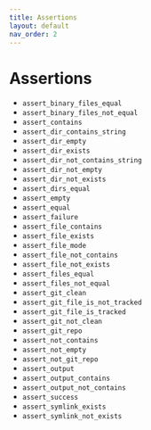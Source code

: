 ```yaml
---
title: Assertions
layout: default
nav_order: 2
---
```


# Assertions

- `assert_binary_files_equal`
- `assert_binary_files_not_equal`
- `assert_contains`
- `assert_dir_contains_string`
- `assert_dir_empty`
- `assert_dir_exists`
- `assert_dir_not_contains_string`
- `assert_dir_not_empty`
- `assert_dir_not_exists`
- `assert_dirs_equal`
- `assert_empty`
- `assert_equal`
- `assert_failure`
- `assert_file_contains`
- `assert_file_exists`
- `assert_file_mode`
- `assert_file_not_contains`
- `assert_file_not_exists`
- `assert_files_equal`
- `assert_files_not_equal`
- `assert_git_clean`
- `assert_git_file_is_not_tracked`
- `assert_git_file_is_tracked`
- `assert_git_not_clean`
- `assert_git_repo`
- `assert_not_contains`
- `assert_not_empty`
- `assert_not_git_repo`
- `assert_output`
- `assert_output_contains`
- `assert_output_not_contains`
- `assert_success`
- `assert_symlink_exists`
- `assert_symlink_not_exists`
